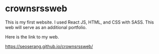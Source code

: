 # crownsrssweb

This is my first website. I used React JS, HTML, and CSS with SASS. This web will serve as an additional portfolio.

Here is the link to my web.

https://seoserang.github.io/crownsrssweb/
